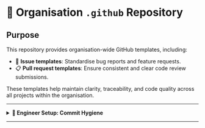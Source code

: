 # 📖 Organisation `.github` Repository

## Purpose

This repository provides organisation-wide GitHub templates, including:

- 🐛 **Issue templates**: Standardise bug reports and feature requests.
- 📋 **Pull request templates**: Ensure consistent and clear code review submissions.

These templates help maintain clarity, traceability, and code quality across all projects within the organisation.

---

<details>
<summary><strong>🚀 Engineer Setup: Commit Hygiene</strong></summary>

### Why?

To enforce clean and structured Git commit messages across all repositories, all engineers must configure their Git to use the shared `.gitmessage` template.

This ensures each commit clearly states:
- **What changed**
- **Why it changed**

---

### Setup Instructions

1. Clone or download this `.github` repository.

2. Configure your Git to use the provided `.gitmessage`:

    ```bash
    git config --global commit.template .\.gitmessage
    ```

    *(Note: If your path to `.gitmessage` differs, adjust accordingly - USE ABSOLUTE PATH for it to work across all repos.)*

3. When committing, use:

    ```bash
    git commit
    ```

    *(without `-m`) to open the pre-filled template.*

---

</details>

---
